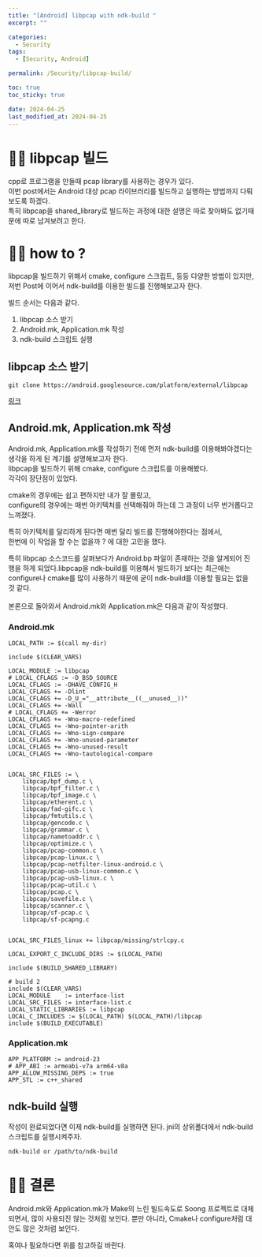 ```yaml
---
title: "[Android] libpcap with ndk-build "
excerpt: ""

categories:
  - Security
tags:
  - [Security, Android]

permalink: /Security/libpcap-build/

toc: true
toc_sticky: true

date: 2024-04-25
last_modified_at: 2024-04-25
---
```


# ☝🏻 libpcap 빌드

cpp로 프로그램을 만들때 pcap library를 사용하는 경우가 있다.<br>
이번 post에서는 Android 대상 pcap 라이브러리를 빌드하고 실행하는 방법까지 다뤄보도록 하겠다.<br>
특히 libpcap을 shared_library로 빌드하는 과정에 대한 설명은 따로 찾아봐도 없기때문에 따로 남겨보려고 한다.<br>

# ☝🏻 how to ?
libpcap을 빌드하기 위해서 cmake, configure 스크립트, 등등 다양한 방법이 있지만, <br>
저번 Post에 이어서 ndk-build를 이용한 빌드를 진행해보고자 한다.<br>

빌드 순서는 다음과 같다.<br>

1) libpcap 소스 받기<br>
2) Android.mk, Application.mk 작성<br>
3) ndk-build 스크립트 실행<br>

## libpcap 소스 받기
```
git clone https://android.googlesource.com/platform/external/libpcap
```

[링크](https://android.googlesource.com/platform/external/libpcap)

## Android.mk, Application.mk 작성
Android.mk, Application.mk를 작성하기 전에 먼저 ndk-build를 이용해봐야겠다는 생각을 하게 된 계기를 설명해보고자 한다.<br>
libpcap을 빌드하기 위해 cmake, configure 스크립트를 이용해봤다.<br>
각각이 장단점이 있었다.<br>

cmake의 경우에는 쉽고 편하지만 내가 잘 몰랐고,<br>
configure의 경우에는 매번 아키텍처를 선택해줘야 하는데 그 과정이 너무 번거롭다고 느껴졌다.<br>

특히 아키텍처를 달리하게 된다면 매번 달리 빌드를 진행해야한다는 점에서, <br>
한번에 이 작업을 할 수는 없을까 ? 에 대한 고민을 했다.<br>

특히 libpcap 소스코드를 살펴보다가 Android.bp 파일이 존재하는 것을 알게되어 진행을 하게 되었다.libpcap을 ndk-build를 이용해서 빌드하기 보다는 최근에는 configure나 cmake를 많이 사용하기 때문에 굳이 ndk-build를 이용할 필요는 없을 것 같다.<br>
<br>
본론으로 돌아와서 Android.mk와 Application.mk은 다음과 같이 작성했다.<br>

### Android.mk
```
LOCAL_PATH := $(call my-dir)

include $(CLEAR_VARS)

LOCAL_MODULE := libpcap
# LOCAL_CFLAGS := -D_BSD_SOURCE
LOCAL_CFLAGS := -DHAVE_CONFIG_H
LOCAL_CFLAGS += -Dlint
LOCAL_CFLAGS += -D_U_="__attribute__((__unused__))"
LOCAL_CFLAGS += -Wall
# LOCAL_CFLAGS += -Werror
LOCAL_CFLAGS += -Wno-macro-redefined
LOCAL_CFLAGS += -Wno-pointer-arith
LOCAL_CFLAGS += -Wno-sign-compare
LOCAL_CFLAGS += -Wno-unused-parameter
LOCAL_CFLAGS += -Wno-unused-result
LOCAL_CFLAGS += -Wno-tautological-compare


LOCAL_SRC_FILES := \
    libpcap/bpf_dump.c \
    libpcap/bpf_filter.c \
    libpcap/bpf_image.c \
    libpcap/etherent.c \
    libpcap/fad-gifc.c \
    libpcap/fmtutils.c \
    libpcap/gencode.c \
    libpcap/grammar.c \
    libpcap/nametoaddr.c \
    libpcap/optimize.c \
    libpcap/pcap-common.c \
    libpcap/pcap-linux.c \
    libpcap/pcap-netfilter-linux-android.c \
    libpcap/pcap-usb-linux-common.c \
    libpcap/pcap-usb-linux.c \
    libpcap/pcap-util.c \
    libpcap/pcap.c \
    libpcap/savefile.c \
    libpcap/scanner.c \
    libpcap/sf-pcap.c \
    libpcap/sf-pcapng.c


LOCAL_SRC_FILES_linux += libpcap/missing/strlcpy.c

LOCAL_EXPORT_C_INCLUDE_DIRS := $(LOCAL_PATH)

include $(BUILD_SHARED_LIBRARY)

# build 2
include $(CLEAR_VARS)
LOCAL_MODULE    := interface-list
LOCAL_SRC_FILES := interface-list.c 
LOCAL_STATIC_LIBRARIES := libpcap
LOCAL_C_INCLUDES := $(LOCAL_PATH) $(LOCAL_PATH)/libpcap
include $(BUILD_EXECUTABLE)
```


### Application.mk
```
APP_PLATFORM := android-23
# APP_ABI := armeabi-v7a arm64-v8a
APP_ALLOW_MISSING_DEPS := true
APP_STL := c++_shared
```

## ndk-build 실행
작성이 완료되었다면 이제 ndk-build를 실행하면 된다.
jni의 상위폴더에서 ndk-build 스크립트를 실행시켜주자.

```
ndk-build or /path/to/ndk-build
```

# ☝🏻 결론
Android.mk와 Application.mk가 Make의 느린 빌드속도로 Soong 프로젝트로 대체되면서,
많이 사용되진 않는 것처럼 보인다.
뿐만 아니라, Cmake나 configure처럼 대안도 많은 것처럼 보인다.

혹여나 필요하다면 위를 참고하길 바란다.